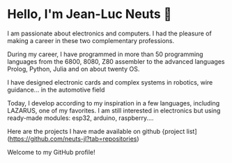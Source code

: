 # Hello, I'm Jean-Luc Neuts 👋

I am passionate about electronics and computers. I had the pleasure of making a career in these two complementary professions.

During my career, I have programmed in more than 50 programming languages ​​from the 6800, 8080, Z80 assembler to the advanced languages ​​Prolog, Python, Julia and on about twenty OS.

I have designed electronic cards and complex systems in robotics, wire guidance... in the automotive field

Today, I develop according to my inspiration in a few languages, including LAZARUS, one of my favorites.
I am still interested in electronics but using ready-made modules: esp32, arduino, raspberry....


Here are the projects I have made available on github {project list](https://github.com/neuts-jl?tab=repositories)

Welcome to my GitHub profile!

